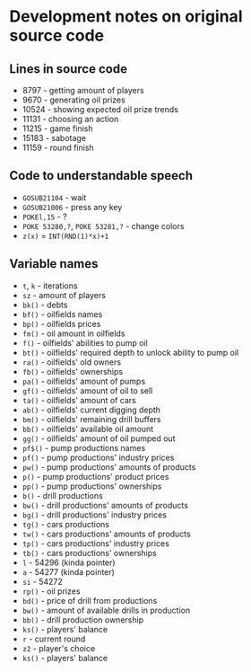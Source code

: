 # Development notes on original source code

## Lines in source code
- 8797 - getting amount of players
- 9670 - generating oil prizes
- 10524 - showing expected oil prize trends
- 11131 - choosing an action
- 11215 - game finish
- 15183 - sabotage
- 11159 - round finish

## Code to understandable speech
- `GOSUB21104` - wait
- `GOSUB21006` - press any key
- `POKEl,15` - ?
- `POKE 53280,?`, `POKE 53281,?` - change colors
- `z(x)` = `INT(RND(1)*x)+1`

## Variable names
- `t`, `k` - iterations
- `sz` - amount of players
- `bk()` - debts
- `bf()` - oilfields names
- `bp()` - oilfields prices
- `fm()` - oil amount in oilfields
- `f()` - oilfields' abilities to pump oil
- `bt()` - oilfields' required depth to unlock ability to pump oil
- `ra()` - oilfields' old owners
- `fb()` - oilfields' ownerships
- `pa()` - oilfields' amount of pumps
- `gf()` - oilfields' amount of oil to sell
- `ta()` - oilfields' amount of cars
- `ab()` - oilfields' current digging depth
- `bm()` - oilfields' remaining drill buffers
- `bb()` - oilfields' available oil amount
- `gg()` - oilfields' amount of oil pumped out
- `pf$()` - pump productions names
- `pf()` - pump productions' industry prices
- `pw()` - pump productions' amounts of products
- `p()` - pump productions' product prices
- `pp()` - pump productions' ownerships
- `b()` - drill productions
- `bw()` - drill productions' amounts of products
- `bg()` - drill productions' industry prices
- `tg()` - cars productions
- `tw()` - cars productions' amounts of products
- `tp()` - cars productions' industry prices
- `tb()` - cars productions' ownerships
- `l` - 54296 (kinda pointer)
- `a` - 54277 (kinda pointer)
- `si` - 54272
- `rp()` - oil prizes
- `bd()` - price of drill from productions
- `bw()` - amount of available drills in production
- `bb()` - drill production ownership
- `ks()` - players' balance
- `r` - current round
- `z2` - player's choice
- `ks()` - players' balance